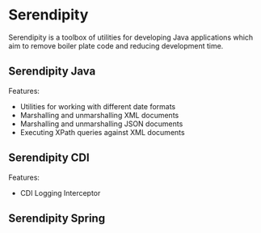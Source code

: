 # Serendipity

Serendipity is a toolbox of utilities for developing Java applications which aim to remove boiler plate code and reducing development time.

## Serendipity Java

Features:
* Utilities for working with different date formats
* Marshalling and unmarshalling XML documents
* Marshalling and unmarshalling JSON documents
* Executing XPath queries against XML documents

## Serendipity CDI

Features:
* CDI Logging Interceptor

## Serendipity Spring
